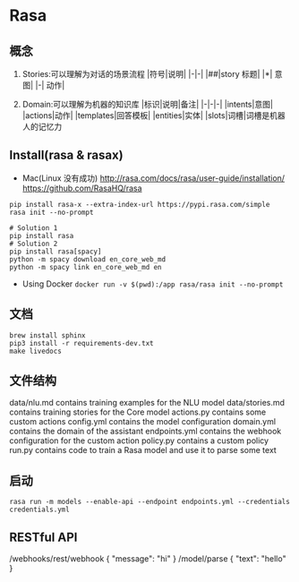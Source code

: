 # Rasa
## 概念
1. Stories:可以理解为对话的场景流程
    |符号|说明|
    |-|-|
    |##|story 标题|
    |*|	意图|
    |-|	动作|

2. Domain:可以理解为机器的知识库
    |标识|说明|备注|
    |-|-|-|
    |intents|意图|
    |actions|动作|
    |templates|回答模板|
    |entities|实体|
    |slots|词槽|词槽是机器人的记忆力
## Install(rasa & rasax)
- Mac(Linux 没有成功)
http://rasa.com/docs/rasa/user-guide/installation/
https://github.com/RasaHQ/rasa
```
pip install rasa-x --extra-index-url https://pypi.rasa.com/simple
rasa init --no-prompt

# Solution 1
pip install rasa
# Solution 2
pip install rasa[spacy]
python -m spacy download en_core_web_md
python -m spacy link en_core_web_md en
```
- Using Docker
  `docker run -v $(pwd):/app rasa/rasa init --no-prompt`
## 文档
```
brew install sphinx
pip3 install -r requirements-dev.txt
make livedocs
```
## 文件结构
data/nlu.md contains training examples for the NLU model
data/stories.md contains training stories for the Core model
actions.py contains some custom actions
config.yml contains the model configuration
domain.yml contains the domain of the assistant
endpoints.yml contains the webhook configuration for the custom action
policy.py contains a custom policy
run.py contains code to train a Rasa model and use it to parse some text
## 启动
`rasa run -m models --enable-api --endpoint endpoints.yml --credentials credentials.yml
`
## RESTful API
/webhooks/rest/webhook
{
    "message": "hi"
}
/model/parse 
{
    "text": "hello"
}